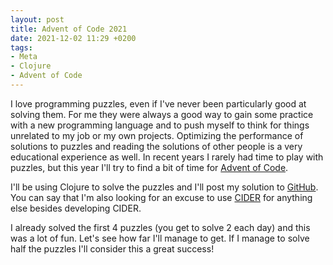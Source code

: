 ```yaml
---
layout: post
title: Advent of Code 2021
date: 2021-12-02 11:29 +0200
tags:
- Meta
- Clojure
- Advent of Code
---
```


I love programming puzzles, even if I've never been particularly good at solving
them. For me they were always a good way to gain some practice with a new
programming language and to push myself to think for things unrelated to my job
or my own projects. Optimizing the performance of solutions to puzzles and
reading the solutions of other people is a very educational experience as
well. In recent years I rarely had time to play with puzzles, but this year I'll
try to find a bit of time for [Advent of Code](https://adventofcode.com/2021).

I'll be using Clojure to solve the puzzles and I'll post my solution to [GitHub](https://github.com/bbatsov/advent-of-code2021). You can say that I'm also looking for an excuse to use [CIDER](https://github.com/clojure-emacs/cider/) for anything else besides developing CIDER.

I already solved the first 4 puzzles (you get to solve 2 each day) and this was a lot of fun. Let's see how far I'll manage to get. If I manage to solve half the puzzles I'll consider this a great success!

